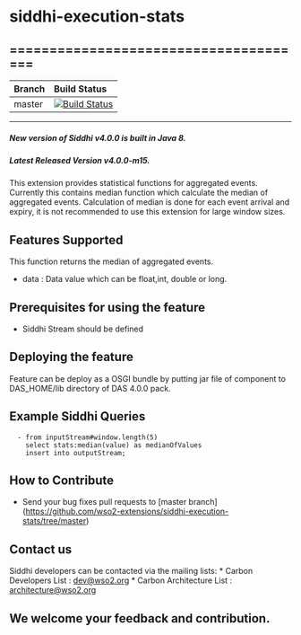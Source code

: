 # siddhi-execution-stats
======================================
---
|  Branch | Build Status |
| :------ |:------------ | 
| master  | [![Build Status](https://wso2.org/jenkins/view/All%20Builds/job/siddhi/job/siddhi-execution-stats/badge/icon)](https://wso2.org/jenkins/view/All%20Builds/job/siddhi/job/siddhi-execution-stats/) |
---
##### New version of Siddhi v4.0.0 is built in Java 8.
##### Latest Released Version v4.0.0-m15.

This extension provides statistical functions for aggregated events. Currently this contains median 
function which calculate the median of aggregated events. Calculation of median is done for 
each event arrival and expiry, it is not recommended to use this extension for large window sizes.

Features Supported
------------------
This function returns the median of aggregated events.

 - data : Data value which can be float,int, double or long.
 
Prerequisites for using the feature
------------------
  - Siddhi Stream should be defined
  
Deploying the feature
------------------
   Feature can be deploy as a OSGI bundle by putting jar file of component to DAS_HOME/lib directory of DAS 4.0.0 pack. 
   
Example Siddhi Queries
------------------
      - from inputStream#window.length(5)
        select stats:median(value) as medianOfValues
        insert into outputStream;
   
How to Contribute
------------------
   * Send your bug fixes pull requests to [master branch] (https://github.com/wso2-extensions/siddhi-execution-stats/tree/master) 
   
Contact us 
------------------
   Siddhi developers can be contacted via the mailing lists:
     * Carbon Developers List : dev@wso2.org
     * Carbon Architecture List : architecture@wso2.org
   
We welcome your feedback and contribution.
------------------
